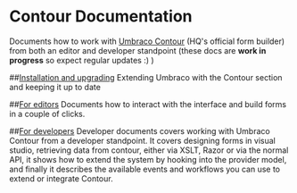 # Contour Documentation #
Documents how to work with [Umbraco Contour](http://umbraco.com/products/more-add-ons/contour.aspx) (HQ's official form builder) from both an editor and developer standpoint (these docs are **work in progress** so expect regular updates :) )

##[Installation and upgrading](Installation/index.md)
Extending Umbraco with the Contour section and keeping it up to date

##[For editors](Editor/index.md)
Documents how to interact with the interface and build forms in a couple of clicks.

##[For developers](Developer/index.md)
Developer documents covers working with Umbraco Contour from a developer standpoint. It covers designing forms in visual studio, retrieving data from contour, either via XSLT, Razor or via the normal API, it shows how to extend the system by hooking into the provider model, and finally it describes the available events and workflows you can use to extend or integrate Contour.


